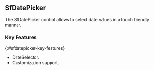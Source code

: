 ## SfDatePicker 

The SfDatePicker control allows to select date values in a touch friendly manner.

### Key Features
{:#sfdatepicker-key-features}

* DateSelector.
* Customization support.